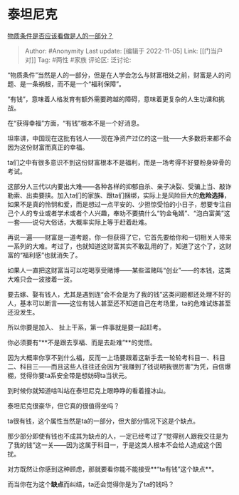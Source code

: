 # 泰坦尼克
[物质条件是否应该看做是人的一部分？](https://www.zhihu.com/question/564714091/answer/2744915287)

> Author: #Anonymity
> Last update: [编辑于 2022-11-05]
> Link: [[门当户对]]
> Tag: #两性 #家族
> 评论区:
> 泛讨论:

“物质条件”当然是人的一部分，但是在人学会怎么与财富相处之前，财富是人的问题、是一条祸根，而不是一个“福利保障”。

“有钱”，意味着人格发育有额外需要跨越的障碍，意味着更复杂的人生功课和挑战。

在“获得幸福”方面，“有钱”根本不是一个好消息。

坦率讲，中国现在这批有钱人——现在净资产过亿的这一批——大多数将来都不会因为这份财富而真正的幸福。

ta们之中有很多意识不到这份财富根本不是福利，而是一场考得不好要粉身碎骨的考试。

这部分人三代以内要出大难——各种各样的抑郁自杀、亲子决裂、受骗上当、敲诈勒索、出卖要挟。加入ta们的家族、跟ta们捆绑，实际上是风险巨大的**危险选择**，如果不是真的怜悯和爱，而是想过一点平安的、少担惊受怕的小日子，想要专注自己个人的专业或者学术或者个人兴趣，奉劝不要搞什么“钓金龟婿”、“泡白富美”这一套——说句大俗话，大概率实际上等于赶着赴难。

再说一遍——财富是一道考题，你一但获得了它，它首先要给你和一切相关人带来一系列的大难。考过了，也就知道这财富其实不敢乱用的了，知道了这个了，这财富的“福利感”也就消失了。

如果人一直把这财富当可以吃喝享受赌博——某些滥赌叫“创业”——的本钱，这类大难只会一波接着一波。

要去嫁、娶有钱人，尤其是遇到连“会不会是为了我的钱”这类问题都还处理不好的人，基本可以断言——这位有钱人甚至还不知道自己在考场里，ta的危难试炼甚至还没发生。

所以你要是加入、 扯上干系，第一件事就是要一起赶考。

你必须要有“**不是跟去享福、而是去赴难”**的觉悟。

因为大概率你享不到什么福，反而一上场要跟着这新手去一轮轮考科目一、科目二、科目三——而且这些人往往还会因为“我赚到了钱说明我很厉害”为凭，自信爆棚，觉得你要ta系安全带是想妨碍ta当状元。

到时候你就知道啥叫站在泰坦尼克上眼睁睁的看着撞冰山。

泰坦尼克很豪华，但它真的很值得坐吗？

ta很有钱，这个属性当然是ta的一部分，但大部分情况下这是个缺点。

那少部分即使有钱也不成其为缺点的人，一定已经考过了“觉得别人跟我交往是为了我的钱”这一关——因为这属于科目一，于是这类人根本不会给人造成这个困扰。

对方既然让你感到这种顾虑，那就要看你能不能接受**“ta有钱”这个缺点**。

而当你在为这个**缺点**而纠结，ta还会觉得你是为了ta的钱吗？
